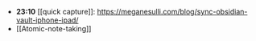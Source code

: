- **23:10** [[quick capture]]:  https://meganesulli.com/blog/sync-obsidian-vault-iphone-ipad/
- [[Atomic-note-taking]]